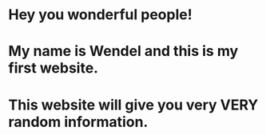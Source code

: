 # Hey you wonderful people!
# My name is Wendel and this is my first website.
# This website will give you very VERY random information. 
